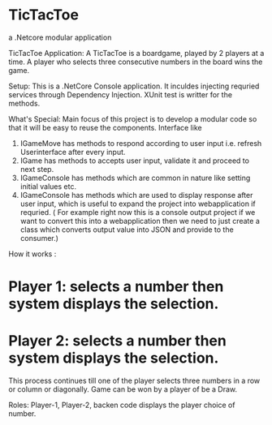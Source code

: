 # TicTacToe
 a .Netcore modular application
 
TicTacToe Application:
A TicTacToe is a boardgame, played by 2 players at a time. A player who selects three consecutive numbers in the board wins the game.

Setup:
This is a .NetCore Console application. It inculdes injecting requried services through Dependency Injection. XUnit test is writter for the methods.

What's Special:
Main focus of this project is to develop a modular code so that it will be easy to reuse the components.
Interface like 
 1) IGameMove has methods to respond according to user input i.e. refresh Userinterface after every input.
 2) IGame has methods to accepts user input, validate it and proceed to next step.
 3) IGameConsole has methods which are common in nature like setting initial values etc.
 4) IGameConsole has methods which are used to display response after user input, which is useful to expand the project into webapplication if requried. ( For example right now this is a console output project if we want to convert this into a webapplication then we need to just create a class which converts output value into JSON and provide to the consumer.)
 

How it works : 
# Player 1: selects a number then system displays the selection.
# Player 2: selects a number then system displays the selection.
This process continues till one of the player selects three numbers in a row or column or diagonally.
Game can be won by a player of be a Draw.

Roles:
Player-1, Player-2, backen code displays the player choice of number.


